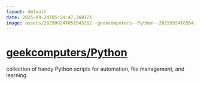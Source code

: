 ```yaml
---
layout: default
date: 2025-09-24T05:54:47.360171
image: assets/20250924T051543282--geekcomputers--Python--20250924T055415006--cropped.png
---
```


# [geekcomputers/Python](https://github.com/geekcomputers/Python)

collection of handy Python scripts for automation, file management, and learning
